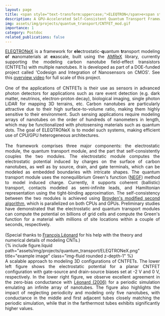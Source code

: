 ```yaml
---
layout: page
title: <span style="text-transform:uppercase;">ELEQTRON</span>e<span style="text-transform:uppercase;">X</span>
description: A GPU-Accelerated Self-Consistent Quantum Transport Framework for Modeling Nanomaterials
img: assets/img/projects/quantum_transport/CNTFET_mod.gif
importance: 1
category: Postdoc
related_publications: false
---
```


<div align="justify">
<a href='https://github.com/AMReX-Microelectronics/eXstatic'>ELEQTRONeX</a> is a framework for <strong>ele</strong>ctrostatic-<strong>q</strong>uantum <strong>tr</strong>ansport modeling <strong>o</strong>f <strong>n</strong>anomaterials at <strong>ex</strong>ascale, built using the <a href='https://amrex-codes.github.io/amrex/'>AMReX</a> library, currently supporting the modeling carbon nanotube field-effect transistors (CNTFETs) with multiple nanotubes. It is developed as part of a DOE-funded project called 'Codesign and Integration of Nanosensors on CMOS'. See this <a href='https://www.youtube.com/watch?v=snAeWpFTvrs'>overview video</a> for full scale of this project.
</div>
<div align="justify">
<br>
One of the applications of CNTFETs is their use as sensors in advanced photon detectors for applications such as rare event detection (e.g. dark matter, neutrinos, electron-proton decay), biological imaging, single  photon LiDAR for mapping 3D terrains, etc. Carbon nanotubes are particularly attractive due to their high surface-to-volume ratio, making them highly sensitive to their environment. Such sensing applications require modeling arrays of nanotubes on the order of hundreds of nanometers in length, which may be functionalized with photosensing materials such as quantum dots. The goal of ELEQTRONeX is to model such systems, making efficient use of CPU/GPU heterogeneous architectures. 
</div>
<div align="justify">
<br>
The framework comprises three major components: the electrostatic module, the quantum transport module, and the part that self-consistently couples the two modules. The electrostatic module computes the electrostatic potential induced by charges on the surface of carbon nanotubes, as well as by source, drain, and gate terminals, which can be modeled as embedded boundaries with intricate shapes. The quantum transport module uses the nonequilibrium Green's function (<a href='https://courses.cit.cornell.edu/ece5390/4_datta_negf_LNE.pdf'>NEGF</a>) method to model induced charge. Currently, it supports coherent (ballistic) transport, contacts modeled as semi-infinite leads, and Hamiltonian representation using the tight-binding approximation. The self-consistency between the two modules is achieved using <a href='https://journals.aps.org/prb/abstract/10.1103/PhysRevB.34.8391'>Broyden's modified second algorithm</a>, which is parallelized on both CPUs and GPUs. Preliminary studies have demonstrated that the electrostatic and quantum transport modules can compute the potential on billions of grid cells and compute the Green's function for a material with millions of site locations within a couple of seconds, respectively. 
</div>
<br>
(Special thanks to <a href='https://scholar.google.com/citations?user=_ng6y8wAAAAJ&hl=en'>François Léonard</a> for his help with the theory and numerical details of modeling CNTs.)

<div class="row">
    <div class="col-sm mt-3 mt-md-0">
        {% include figure.liquid path="assets/img/projects/quantum_transport/ELEQTRONeX.png" title="example image" class="img-fluid rounded z-depth-1" %}
    </div>
</div>
<div class="caption">
<div align="justify">
A scalable approach to modeling 3D configurations of CNTFETs. The lower left figure shows the electrostatic potential for a planar CNTFET configuration with gate-source and drain-source biases set at -2 V and 0 V, respectively. In the lower right figure, we observe excellent agreement in the zero-bias conductance with <a href='https://iopscience.iop.org/article/10.1088/0957-4484/17/9/051'>Léonard (2006)</a> for a periodic simulation emulating an infinite array of nanotubes. The figure also highlights the impact of neglecting periodicity and modeling only five nanotubes, with conductance in the middle and first adjacent tubes closely matching the periodic simulation, while that in the farthermost tubes exhibits significantly higher values.
</div></div>

<!--
A scalable approach to modeling CNTFETs using the 3D exascale electrostatic-quantum transport framework. The lower left figure shows the variation in the self-consistently computed electrostatic field in a gate-all-around CNTFET due to variation in the user-defined gate-source voltage for a fixed drain-source bias of -0.1 V. The lower right figure shows the magnitude of the drain-source current as a function of gate-source voltage for the same CNTFET and subthreshold swing of 69 mV/decade, along with a comparison with the results of <a href='https://iopscience.iop.org/article/10.1088/0957-4484/17/18/029'>Léonard & Stewart (2006)</a>. 
-->
